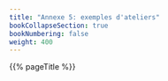 ```yaml
---
title: "Annexe 5: exemples d'ateliers"
bookCollapseSection: true
bookNumbering: false
weight: 400
---
```


{{% pageTitle %}}
